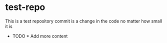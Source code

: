 # test-repo
This is a test repository
commit is a change in the code no matter how small it is

* TODO * Add more content
